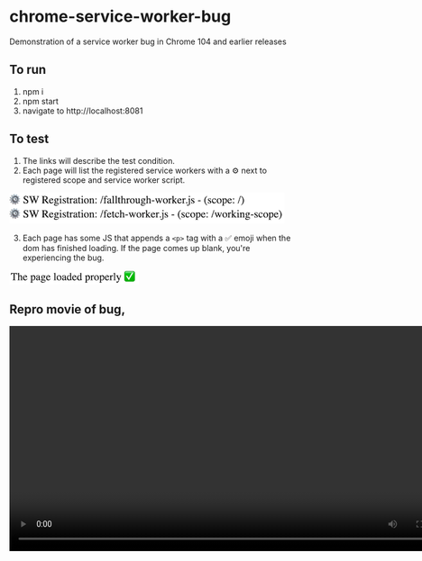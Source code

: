 # chrome-service-worker-bug
Demonstration of a service worker bug in Chrome 104 and earlier releases

## To run

1. npm i
2. npm start
3. navigate to http://localhost:8081

## To test
1. The links will describe the test condition.
2. Each page will list the registered service workers with a ⚙️ next to registered scope and service worker script.

![Service Workers Loaded](./doc/sw_loaded_screenshot_1.png)

3. Each page has some JS that appends a `<p>` tag with a ✅ emoji when the dom has finished loading. If the page comes up blank, you're experiencing the bug.

![Page Loaded](./doc/page_loaded_screenshot_1.png)

## Repro movie of bug,

<video width="800" controls autoplay>
    <source src="./doc/a_bugs_life.mov" type="video/mp4">
</video>